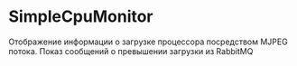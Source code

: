 # SimpleCpuMonitor
Отображение информации о загрузке процессора посредством MJPEG потока.
Показ сообщений о превышении загрузки из RabbitMQ
